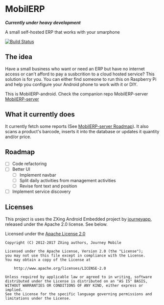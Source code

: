 # MobilERP

**_Currently under heavy development_**

A small self-hosted ERP that works with your smarphone

[![Build Status](https://travis-ci.org/eligiobz/mobilerp-android.svg?branch=master)][1]

## The idea

Have a small business who want or need an ERP but have no internet access or can't afford to pay a susbcrition to a cloud hosted service? This solution is for you.
You can either find someone to run this on Raspberry Pi and help you configure your Android phone to work with it or DIY.

This is MobilERP-android. Check the companion repo MobilERP-server [MobilERP-server][2]

## What it currently does

It currently fetch some reports (See [MobilERP-server Roadmap][6]). It also scans a product's barcode, inserts it into the database or updates it quantity and/or price.

## Roadmap

- [ ] Code refactoring
- [ ] Better UI
	- [ ] Implement navbar
	- [ ] Split daily activities from management activities
	- [ ] Revise font text and position
- [ ] Implement service discovery

## Licenses

This project is uses the ZXing Android Embedded project by [journeyapp][4], released under the Apache 2.0 license. See below.

Licensed under the [Apache License 2.0][5]

	Copyright (C) 2012-2017 ZXing authors, Journey Mobile
	
	Licensed under the Apache License, Version 2.0 (the "License");
	you may not use this file except in compliance with the License.
	You may obtain a copy of the License at

	    http://www.apache.org/licenses/LICENSE-2.0

	Unless required by applicable law or agreed to in writing, software
	distributed under the License is distributed on an "AS IS" BASIS,
	WITHOUT WARRANTIES OR CONDITIONS OF ANY KIND, either express or implied.
	See the License for the specific language governing permissions and
	limitations under the License.

[1]: https://travis-ci.org/eligiobz/mobilerp-android
[2]: https://github.com/eligiobz/mobilerp-server
[3]: https://github.com/eligiobz/mobilerp-server
[4]: https://github.com/journeyapps/zxing-android-embedded
[5]: http://www.apache.org/licenses/LICENSE-2.0
[6]: https://github.com/eligiobz/mobilerp-android#Roadmap